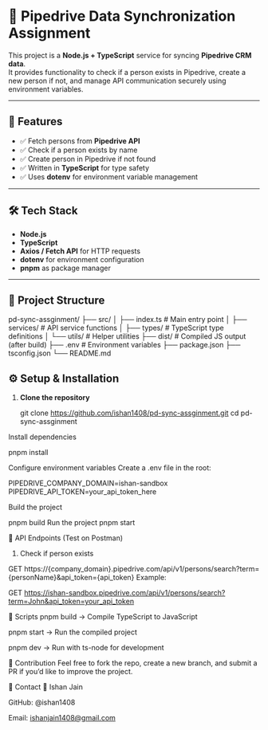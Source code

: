 # 📌 Pipedrive Data Synchronization Assignment

This project is a **Node.js + TypeScript** service for syncing **Pipedrive CRM data**.  
It provides functionality to check if a person exists in Pipedrive, create a new person if not, and manage API communication securely using environment variables.

---

## 🚀 Features
- ✅ Fetch persons from **Pipedrive API**
- ✅ Check if a person exists by name
- ✅ Create person in Pipedrive if not found
- ✅ Written in **TypeScript** for type safety
- ✅ Uses **dotenv** for environment variable management

---

## 🛠️ Tech Stack
- **Node.js**
- **TypeScript**
- **Axios / Fetch API** for HTTP requests
- **dotenv** for environment configuration
- **pnpm** as package manager

---

## 📂 Project Structure
pd-sync-assginment/
├── src/
│ ├── index.ts # Main entry point
│ ├── services/ # API service functions
│ ├── types/ # TypeScript type definitions
│ └── utils/ # Helper utilities
├── dist/ # Compiled JS output (after build)
├── .env # Environment variables
├── package.json
├── tsconfig.json
└── README.md


## ⚙️ Setup & Installation

1. **Clone the repository**

   git clone https://github.com/ishan1408/pd-sync-assginment.git
   cd pd-sync-assginment
   
Install dependencies

pnpm install

Configure environment variables
Create a .env file in the root:

PIPEDRIVE_COMPANY_DOMAIN=ishan-sandbox
PIPEDRIVE_API_TOKEN=your_api_token_here

Build the project

pnpm build
Run the project
pnpm start

🔗 API Endpoints (Test on Postman)
1. Check if person exists

GET https://{company_domain}.pipedrive.com/api/v1/persons/search?term={personName}&api_token={api_token}
Example:

GET https://ishan-sandbox.pipedrive.com/api/v1/persons/search?term=John&api_token=your_api_token

📜 Scripts
pnpm build → Compile TypeScript to JavaScript

pnpm start → Run the compiled project

pnpm dev → Run with ts-node for development

🤝 Contribution
Feel free to fork the repo, create a new branch, and submit a PR if you’d like to improve the project.

📧 Contact
👤 Ishan Jain

GitHub: @ishan1408

Email: ishanjain1408@gmail.com
